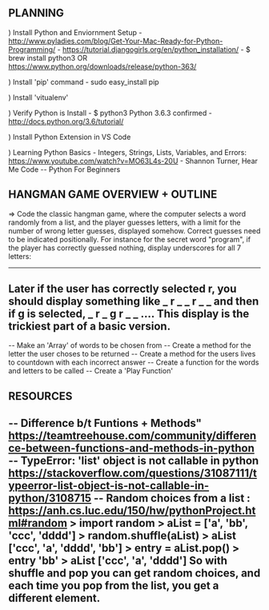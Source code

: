 ## PLANNING

) Install Python and Enviornment Setup
    - http://www.pyladies.com/blog/Get-Your-Mac-Ready-for-Python-Programming/
    - https://tutorial.djangogirls.org/en/python_installation/
    - $ brew install python3 
    OR  https://www.python.org/downloads/release/python-363/

) Install 'pip' command
    - sudo easy_install pip

) Install 'vitualenv'
    

) Verify Python is Install
    - $ python3
        Python 3.6.3 confirmed
    - http://docs.python.org/3.6/tutorial/

) Install Python Extension in VS Code

) Learning Python Basics
    - Integers, Strings, Lists, Variables, and Errors: 
      https://www.youtube.com/watch?v=MO63L4s-20U
    - Shannon Turner, Hear Me Code -- Python For Beginners

## HANGMAN GAME OVERVIEW + OUTLINE
=> Code the classic hangman game, where the computer selects a word randomly from a list, and the player guesses letters, with a limit for the number of wrong letter guesses, displayed somehow.  Correct guesses need to be indicated positionally.  For instance for the secret word "program", if the player has correctly guessed nothing, display underscores for all 7 letters:
_ _ _ _ _ _ _
Later if the user has correctly selected r, you should display something like
_ r _ _ r _ _
and then if g is selected,
_ r _ g r _ _
.... This display is the trickiest part of a basic version.
----------------------------------------------------------------
-- Make an 'Array' of words to be chosen from
-- Create a method for the letter the user choses to be returned
-- Create a method for the users lives to countdown with each incorrect answer
-- Create a function for the words and letters to be called
-- Create a 'Play Function'    

## RESOURCES
-- Difference b/t Funtions + Methods" 
   https://teamtreehouse.com/community/difference-between-functions-and-methods-in-python
-- TypeError: 'list' object is not callable in python
   https://stackoverflow.com/questions/31087111/typeerror-list-object-is-not-callable-in-python/3108715
-- Random choices from a list : https://anh.cs.luc.edu/150/hw/pythonProject.html#random
    > import random
    > aList = ['a', 'bb', 'ccc', 'dddd']
    > random.shuffle(aList)
    > aList
    ['ccc', 'a', 'dddd', 'bb']
    > entry = aList.pop()
    > entry
    'bb'
    > aList
    ['ccc', 'a', 'dddd']
So with shuffle and pop you can get random choices, and each time you pop from the list, you get a different element.
-- 

